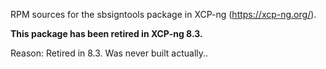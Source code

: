 RPM sources for the sbsigntools package in XCP-ng (https://xcp-ng.org/).

**This package has been retired in XCP-ng 8.3.**

Reason: Retired in 8.3. Was never built actually..
